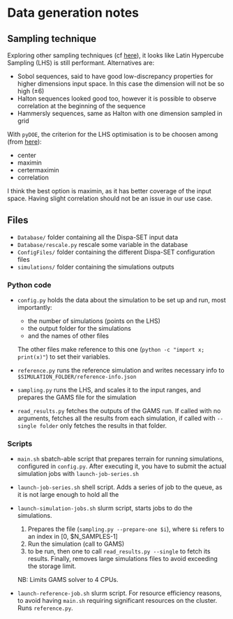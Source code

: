 # Data generation notes

## Sampling technique
Exploring other sampling techniques (cf [here](https://scikit-optimize.github.io/stable/auto_examples/sampler/initial-sampling-method.html)), it looks like Latin Hypercube Sampling (LHS) is still performant. Alternatives are:

- Sobol sequences, said to have good low-discrepancy properties for higher dimensions input space. In this case the dimension will not be so high (±6)
- Halton sequences looked good too, however it is possible to observe correlation at the beginning of the sequence
- Hammersly sequences, same as Halton with one dimension sampled in grid

With `pyDOE`, the criterion for the LHS optimisation is to be choosen among (from [here](https://pythonhosted.org/pyDOE/randomized.html#latin-hypercube-lhs)):

- center
- maximin
- certermaximin
- correlation

I think the best option is maximin, as it has better coverage of the input space. Having slight correlation should not be an issue in our use case. 

## Files

- `Database/` folder containing all the Dispa-SET input data
- `Database/rescale.py` rescale some variable in the database
- `ConfigFiles/` folder containing the different Dispa-SET configuration files
- `simulations/` folder containing the simulations outputs

### Python code
- `config.py` holds the data about the simulation to be set up and run, most importantly:
    - the number of simulations (points on the LHS)
    - the output folder for the simulations
    - and the names of other files

    The other files make reference to this one (`python -c "import x; print(x)"`) to set their variables.
- `reference.py` runs the reference simulation and writes necessary info to `$SIMULATION_FOLDER/reference-info.json`
- `sampling.py` runs the LHS, and scales it to the input ranges, and prepares the GAMS file for the simulation
- `read_results.py` fetches the outputs of the GAMS run. If called with no arguments, fetches all the results from each simulation, if called with `--single folder` only fetches the results in that folder.

### Scripts
- `main.sh` sbatch-able script that prepares terrain for running simulations, configured in `config.py`. After executing it, you have to submit the actual simulation jobs with `launch-job-series.sh`
- `launch-job-series.sh` shell script. Adds a series of job to the queue, as it is not large enough to hold all the 
- `launch-simulation-jobs.sh` slurm script, starts jobs to do the simulations. 
    1. Prepares the file (`sampling.py --prepare-one $i`), where `$i` refers to an index in [0, $N_SAMPLES-1]
    1. Run the simulation (call to GAMS)
    1. to be run, then one to call `read_results.py --single` to fetch its results. Finally, removes large simulations files to avoid exceeding the storage limit.

    NB: Limits GAMS solver to 4 CPUs.
- `launch-reference-job.sh` slurm script. For resource efficiency reasons, to avoid having `main.sh` requiring significant resources on the cluster. Runs `reference.py`.
